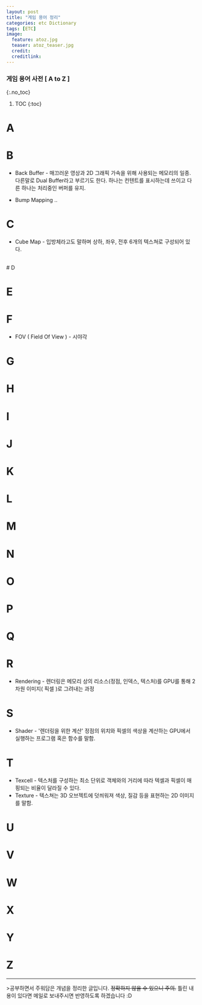 ```yaml
---
layout: post
title: "게임 용어 정리"
categories: etc Dictionary
tags: [ETC]
image:
  feature: atoz.jpg
  teaser: atoz_teaser.jpg
  credit:
  creditlink:
---
```


### 게임 용어 사전 [ A to Z ]
{:.no_toc}

1. TOC
{:toc}

# A

# B
- Back Buffer - 매끄러운 영상과 2D 그래픽 가속을 위해 사용되는 메모리의 일종. 다른말로 Dual Buffer라고 부르기도 한다. 하나는 컨텐트를 표시하는데 쓰이고 다른 하나는 처리중인 버퍼를 유지.

- Bump Mapping ..

# C

- Cube Map - 입방체라고도 말하며 상하, 좌우, 전후 6개의 텍스쳐로 구성되어 있다.
<br>
# D

# E

# F

- FOV ( Field Of View ) - 시야각


# G

# H

# I

# J

# K

# L

# M

# N

# O

# P

# Q

# R

- Rendering - 렌더링은 메모리 상의 리소스(정점, 인덱스, 텍스처)를 GPU를 통해 2차원 이미지( 픽셀 )로 그려내는 과정

# S

- Shader - '렌더링을 위한 계산' 정점의 위치와 픽셀의 색상을 계산하는 GPU에서 실행하는 프로그램 혹은 함수를 말함.

# T
- Texcell - 텍스처를 구성하는 최소 단위로 객체와의 거리에 따라 텍셀과 픽셀이 매핑되는 비율이 달라질 수 있다.
- Texture - 텍스쳐는 3D 오브젝트에 덧씌워져 색상, 질감 등을 표현하는 2D 이미지를 말함.

# U

# V

# W

# X

# Y

# Z

<hr>
>공부하면서 주워담은 개념을 정리한 글입니다.
<del>정확하지 않을 수 있으니 주의.</del>
틀린 내용이 있다면 메일로 보내주시면 반영하도록 하겠습니다  :D

